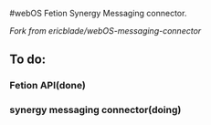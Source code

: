 #webOS Fetion Synergy Messaging connector.

*Fork from ericblade/webOS-messaging-connector*


## To do:

### Fetion API(done)

### synergy messaging connector(doing)



